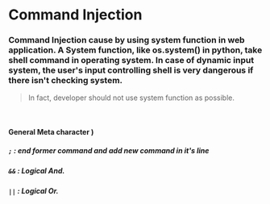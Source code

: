 # Command Injection 

### Command Injection cause by using system function in web application. A System function, like os.system() in python, take shell command in operating system. In case of dynamic input system, the user's input controlling shell is very dangerous if there isn't checking system.

> In fact, developer should not use system function as possible.

<br>

#### General Meta character )
##### `;` : end former command and add new command in it's line
##### `&&` : Logical And. 
##### `||` : Logical Or.

</br>
